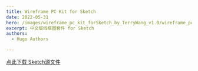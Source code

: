 ```yaml
---
title: Wireframe PC Kit for Sketch
date: 2022-05-31
hero: /images/wireframe_pc_kit_forSketch_by_TerryWang_v1.0/wireframe_pc_kit_forSketch_by_TerryWang_v1.0.png
excerpt: 中文版线框图套件 for Sketch
authors:
  - Hugo Authors

---
```


<a href="http://uedog.com/images/wireframe_pc_kit_forSketch_by_TerryWang_v1.0/Wireframe_PC_Kit_for_Sketch_by_Terry_Wang_v1.0.sketch">点此下载 Sketch源文件</a>